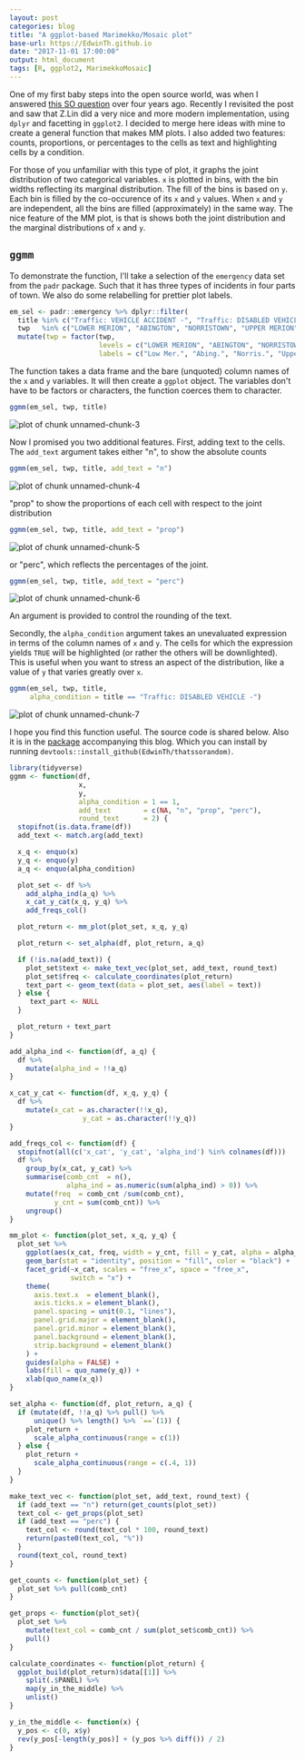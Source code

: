 ```yaml
---
layout: post
categories: blog
title: "A ggplot-based Marimekko/Mosaic plot"
base-url: https://EdwinTh.github.io
date: "2017-11-01 17:00:00"
output: html_document
tags: [R, ggplot2, MarimekkoMosaic]
---
```




One of my first baby steps into the open source world, was when I answered [this SO question](https://stackoverflow.com/questions/19233365/how-to-create-a-marimekko-mosaic-plot-in-ggplot2) over four years ago. Recently I revisited the post and saw that Z.Lin did a very nice and more modern implementation, using `dplyr` and facetting in `ggplot2`. I decided to merge here ideas with mine to create a general function that makes MM plots. I also added two features: counts, proportions, or percentages to the cells as text and highlighting cells by a condition.

For those of you unfamiliar with this type of plot, it graphs the joint distribution of two categorical variables. `x` is plotted in bins, with the bin widths reflecting its marginal distribution. The fill of the bins is based on `y`. Each bin is filled by the co-occurence of its `x` and `y` values. When `x` and `y` are independent, all the bins are filled (approximately) in the same way. The nice feature of the MM plot, is that is shows both the joint distribution and the marginal distributions of `x` and `y`.

## `ggmm`

To demonstrate the function, I'll take a selection of the `emergency` data set from the `padr` package. Such that it has three types of incidents in four parts of town. We also do some relabelling for prettier plot labels.


```r
em_sel <- padr::emergency %>% dplyr::filter(
  title %in% c("Traffic: VEHICLE ACCIDENT -", "Traffic: DISABLED VEHICLE -", "Fire: FIRE ALARM"),
  twp   %in% c("LOWER MERION", "ABINGTON", "NORRISTOWN", "UPPER MERION")) %>% 
  mutate(twp = factor(twp, 
                      levels = c("LOWER MERION", "ABINGTON", "NORRISTOWN", "UPPER MERION"),
                      labels = c("Low Mer.", "Abing.", "Norris.", "Upper Mer.")))
```

The function takes a data frame and the bare (unquoted) column names of the `x` and `y` variables. It will then create a `ggplot` object. The variables don't have to be factors or characters, the function coerces them to character.


```r
ggmm(em_sel, twp, title)
```

![plot of chunk unnamed-chunk-3](/figure/source/2017-11-01-ggmm/unnamed-chunk-3-1.png)

Now I promised you two additional features. First, adding text to the cells. The `add_text` argument takes either "n", to show the absolute counts


```r
ggmm(em_sel, twp, title, add_text = "n")
```

![plot of chunk unnamed-chunk-4](/figure/source/2017-11-01-ggmm/unnamed-chunk-4-1.png)

"prop" to show the proportions of each cell with respect to the joint distribution


```r
ggmm(em_sel, twp, title, add_text = "prop")
```

![plot of chunk unnamed-chunk-5](/figure/source/2017-11-01-ggmm/unnamed-chunk-5-1.png)

or "perc", which reflects the percentages of the joint.


```r
ggmm(em_sel, twp, title, add_text = "perc")
```

![plot of chunk unnamed-chunk-6](/figure/source/2017-11-01-ggmm/unnamed-chunk-6-1.png)

An argument is provided to control the rounding of the text.

Secondly, the `alpha_condition` argument takes an unevaluated expression in terms of the column names of `x` and `y`. The cells for which the expression yields `TRUE` will be highlighted (or rather the others will be downlighted). This is useful when you want to stress an aspect of the distribution, like a value of `y` that varies greatly over `x`.


```r
ggmm(em_sel, twp, title, 
     alpha_condition = title == "Traffic: DISABLED VEHICLE -")
```

![plot of chunk unnamed-chunk-7](/figure/source/2017-11-01-ggmm/unnamed-chunk-7-1.png)

I hope you find this function useful. The source code is shared below. Also it is in the [package](https://github.com/EdwinTh/thatssorandom) accompanying this blog. Which you can install by running `devtools::install_github(EdwinTh/thatssorandom)`.


```r
library(tidyverse)
ggmm <- function(df,
                 x,
                 y,
                 alpha_condition = 1 == 1,
                 add_text        = c(NA, "n", "prop", "perc"),
                 round_text      = 2) {
  stopifnot(is.data.frame(df))
  add_text <- match.arg(add_text)

  x_q <- enquo(x)
  y_q <- enquo(y)
  a_q <- enquo(alpha_condition)

  plot_set <- df %>%
    add_alpha_ind(a_q) %>%
    x_cat_y_cat(x_q, y_q) %>%
    add_freqs_col()

  plot_return <- mm_plot(plot_set, x_q, y_q)

  plot_return <- set_alpha(df, plot_return, a_q)

  if (!is.na(add_text)) {
    plot_set$text <- make_text_vec(plot_set, add_text, round_text)
    plot_set$freq <- calculate_coordinates(plot_return)
    text_part <- geom_text(data = plot_set, aes(label = text))
  } else {
     text_part <- NULL
  }

  plot_return + text_part
}

add_alpha_ind <- function(df, a_q) {
  df %>%
    mutate(alpha_ind = !!a_q)
}

x_cat_y_cat <- function(df, x_q, y_q) {
  df %>%
    mutate(x_cat = as.character(!!x_q),
                  y_cat = as.character(!!y_q))
}

add_freqs_col <- function(df) {
  stopifnot(all(c('x_cat', 'y_cat', 'alpha_ind') %in% colnames(df)))
  df %>%
    group_by(x_cat, y_cat) %>%
    summarise(comb_cnt  = n(),
              alpha_ind = as.numeric(sum(alpha_ind) > 0)) %>%
    mutate(freq  = comb_cnt /sum(comb_cnt),
           y_cnt = sum(comb_cnt)) %>%
    ungroup()
}

mm_plot <- function(plot_set, x_q, y_q) {
  plot_set %>%
    ggplot(aes(x_cat, freq, width = y_cnt, fill = y_cat, alpha = alpha_ind)) +
    geom_bar(stat = "identity", position = "fill", color = "black") +
    facet_grid(~x_cat, scales = "free_x", space = "free_x",
               switch = "x") +
    theme(
      axis.text.x  = element_blank(),
      axis.ticks.x = element_blank(),
      panel.spacing = unit(0.1, "lines"),
      panel.grid.major = element_blank(),
      panel.grid.minor = element_blank(),
      panel.background = element_blank(),
      strip.background = element_blank()
    ) +
    guides(alpha = FALSE) +
    labs(fill = quo_name(y_q)) +
    xlab(quo_name(x_q))
}

set_alpha <- function(df, plot_return, a_q) {
  if (mutate(df, !!a_q) %>% pull() %>%
      unique() %>% length() %>% `==`(1)) {
    plot_return +
      scale_alpha_continuous(range = c(1))
  } else {
    plot_return +
      scale_alpha_continuous(range = c(.4, 1))
  }
}

make_text_vec <- function(plot_set, add_text, round_text) {
  if (add_text == "n") return(get_counts(plot_set))
  text_col <- get_props(plot_set)
  if (add_text == "perc") {
    text_col <- round(text_col * 100, round_text)
    return(paste0(text_col, "%"))
  }
  round(text_col, round_text)
}

get_counts <- function(plot_set) {
  plot_set %>% pull(comb_cnt)
}

get_props <- function(plot_set){
  plot_set %>%
    mutate(text_col = comb_cnt / sum(plot_set$comb_cnt)) %>%
    pull()
}

calculate_coordinates <- function(plot_return) {
  ggplot_build(plot_return)$data[[1]] %>%
    split(.$PANEL) %>%
    map(y_in_the_middle) %>%
    unlist()
}

y_in_the_middle <- function(x) {
  y_pos <- c(0, x$y)
  rev(y_pos[-length(y_pos)] + (y_pos %>% diff()) / 2)
}
```

